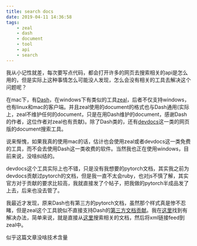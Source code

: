```yaml
---
title: search docs
date: 2019-04-11 14:36:58
tags:
    - zeal
    - dash
    - document
    - tool
    - api
    - search
---
```


我从小记性就差，每次要写点代码，都会打开许多的网页去搜索相关的api是怎么用的，但是实际上这种事情怎么可能没人发现，怎么会没有相关的工具去解决这个问题呢？

在mac下，有[Dash](https://kapeli.com/dash)，在windows下有类似的工具[zeal](https://zealdocs.org)，后者不仅支持windows，也有linux和mac的客户端。并且zeal使用的document的格式也与Dash通用(实际上，zeal不维护任何的document，只是在用Dash维护的document，感谢Dash的作者，这位作者对zeal也有贡献)。除了Dash类的，还有[devdocs](devdocs.io)这一类的网页版的document搜索工具。

说来惭愧，如果我真的使用mac的话，估计也会使用zeal或者devdocs这一类免费的工具，而不会去使用Dash这一类收费的软件。当然我也正在使用windows，目前来说，没啥纠结的。

devdocs这个工具实际上也不错，只是没有我想要的pytorch文档，其实我之前为devdocs贡献过pytorch的文档，但是我一直不太会ruby，也对js不慎了解，其实官方对于贡献的要求比较高，我就直接发了个帖子，把我做的pytorch半成品发了上去，后来也没去管了。

我最近才发现，原来Dash也有第三方的pytorch文档，虽然那个样式真是惨不忍睹，但是zeal这个工具貌似不直接支持Dash的[第三方文档贡献](https://github.com/Kapeli/Dash-User-Contributions)。我在[这里](https://github.com/zealdocs/zeal/issues/170#issuecomment-477661338)找到有解决办法，简单来说，就是直接从[这里](http://zealusercontributions.herokuapp.com/)搜索相关的文档，然后将xml链接feed到zeal中。

似乎这篇文章没啥技术含量